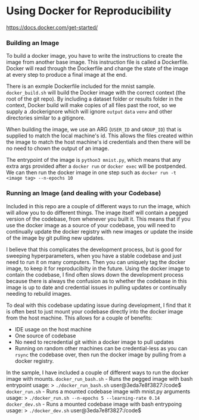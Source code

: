 # Using Docker for Reproducibility

https://docs.docker.com/get-started/

### Building an Image

To build a docker image, you have to write the instructions to create the image from another base image.  This instruction file is called a Dockerfile.  Docker will read through the Dockerfile and change the state of the image at every step to produce a final image at the end.

There is an exmple Dockerfile included for the mnist sample.  `docker_build.sh` will build the Docker image with the correct context (the root of the git repo).  By including a dataset folder or results folder in the context, Docker build will make copies of all files past the root, so we supply a .dockerignore which will ignore `output` `data` `venv` and other directories similar to a gitignore.

When building the image, we use an ARG (`USER_ID` and `GROUP_ID`) that is supplied to match the local machine's id.  This allows the files created within the image to match the host machine's id credentials and then there will be no need to chown the output of an image.  

The entrypoint of the image is `python3 mnist.py`, which means that any extra args provided after a `docker run` or `docker exec` will be postpended.  We can then run the docker image in one step such as `docker run -t <image tag> --n-epochs 10`

### Running an Image (and dealing with your Codebase)

Included in this repo are a couple of different ways to run the image, which will allow you to do different things.  The image itself will contain a pegged version of the codebase, from whenever you built it.  This means that if you use the docker image as a source of your codebase, you will need to continually update the docker registry with new images or update the inside of the image by git pulling new updates.  

I believe that this complicates the development process, but is good for sweeping hyperparameters, when you have a stable codebase and just need to run it on many computers.  Then you can uniquely tag the docker image, to keep it for reproducibilty in the future.  Using the docker image to contain the codebase, I find often slows down the development process because there is always the confusion as to whether the codebase in this image is up to date and credential issues in pulling updates or continually needing to rebuild images.

To deal with this codebase updating issue during development, I find that it is often best to just mount your codebase directly into the docker image from the host machine.  This allows for a couple of benefits:
- IDE usage on the host machine
- One source of codebase
- No need to recredential git within a docker image to pull updates
- Running on random other machines can be credential-less as you can `rsync` the codebase over, then run the docker image by pulling from a docker registry.

In the sample, I have included a couple of different ways to run the docker image with mounts. 
`docker_run_bash.sh` - Runs the pegged image with bash entrypoint
usage: > `./docker_run_bash.sh` 
    user@3eda7e8f3827:/code$ 
`docker_run.sh` - Runs a mounted codebase image with mnist.py arguments
usage: > `./docker_run.sh --n-epochs 5 --learning-rate 0.14` 
`docker_dev.sh` - Runs a mounted codebase image with bash entrypoing
usage: > `./docker_dev.sh` 
    user@3eda7e8f3827:/code$ 

